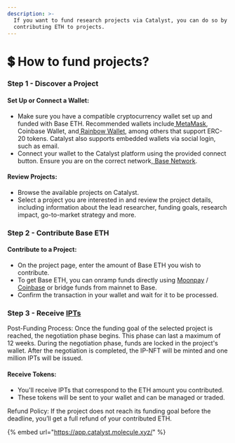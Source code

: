 ```yaml
---
description: >-
  If you want to fund research projects via Catalyst, you can do so by
  contributing ETH to projects.
---
```


# 💲 How to fund projects?

### Step 1 - Discover a Project&#x20;

#### Set Up or Connect a Wallet:

* Make sure you have a compatible cryptocurrency wallet set up and funded with Base ETH. Recommended wallets include[ MetaMask](https://metamask.io/), Coinbase Wallet, and[ Rainbow Wallet](https://rainbow.me/), among others that support ERC-20 tokens. Catalyst also supports embedded wallets via social login, such as email.
* Connect your wallet to the Catalyst platform using the provided connect button. Ensure you are on the correct network,[ Base Network](https://www.base.org/).

#### Review Projects:

* Browse the available projects on Catalyst.
* Select a project you are interested in and review the project details, including information about the lead researcher, funding goals, research impact, go-to-market strategy and more.

### **Step 2 - Contribute Base ETH**

#### Contribute to a Project:

* On the project page, enter the amount of Base ETH you wish to contribute.
* To get Base ETH, you can onramp funds directly using [Moonpay](https://www.moonpay.com/buy) / [Coinbase](https://login.coinbase.com/signin?client\_id=2aa38c3b0beb30cc6c026e398882317c94df842df08a043f3312416dd7a29aed\&oauth\_challenge=b4a479c2-87d6-46e7-a142-8a2a8f2d930b) or bridge funds from mainnet to Base.&#x20;
* Confirm the transaction in your wallet and wait for it to be processed.

### **Step 3 - Receive** [**IPTs**](broken-reference)

Post-Funding Process: Once the funding goal of the selected project is reached, the negotiation phase begins. This phase can last a maximum of 12 weeks. During the negotiation phase, funds are locked in the project's wallet. After the negotiation is completed, the IP-NFT will be minted and one million IPTs will be issued.

#### Receive Tokens:

* You'll receive IPTs that correspond to the ETH amount you contributed.
* These tokens will be sent to your wallet and can be managed or traded.

Refund Policy: If the project does not reach its funding goal before the deadline, you’ll get a full refund of your contributed ETH.&#x20;





{% embed url="https://app.catalyst.molecule.xyz/" %}
